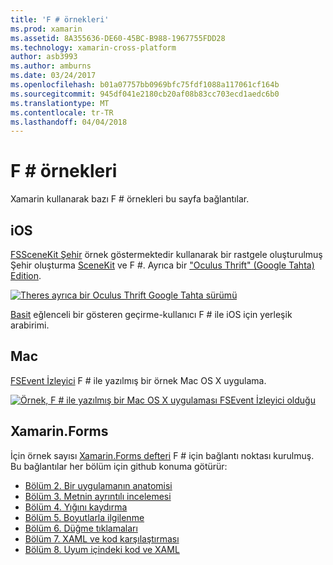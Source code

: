 ```yaml
---
title: 'F # örnekleri'
ms.prod: xamarin
ms.assetid: 8A355636-DE60-45BC-B988-1967755FDD28
ms.technology: xamarin-cross-platform
author: asb3993
ms.author: amburns
ms.date: 03/24/2017
ms.openlocfilehash: b01a07757bb0969bfc75fdf1088a117061cf164b
ms.sourcegitcommit: 945df041e2180cb20af08b83cc703ecd1aedc6b0
ms.translationtype: MT
ms.contentlocale: tr-TR
ms.lasthandoff: 04/04/2018
---
```

# <a name="f-samples"></a>F # örnekleri

Xamarin kullanarak bazı F # örnekleri bu sayfa bağlantılar.

## <a name="ios"></a>iOS

[FSSceneKit Şehir](https://developer.xamarin.com/samples/monotouch/ios8/FSSceneKit/) örnek göstermektedir kullanarak bir rastgele oluşturulmuş Şehir oluşturma [SceneKit](https://developer.xamarin.com/api/namespace/SceneKit/) ve F #. Ayrıca bir ["Oculus Thrift" (Google Tahta) Edition](https://developer.xamarin.com/samples/monotouch/ios8/SceneKitFSharp/).

[![](samples-images/fxscenekit-sml.png "Theres ayrıca bir Oculus Thrift Google Tahta sürümü")](samples-images/fxscenekit.png#lightbox)

[Basit](https://github.com/dvdsgl/shallow) eğlenceli bir gösteren geçirme-kullanıcı F # ile iOS için yerleşik arabirimi.

## <a name="mac"></a>Mac

[FSEvent İzleyici](https://developer.xamarin.com/samples/mac/FSEvents/) F # ile yazılmış bir örnek Mac OS X uygulama.

[![](samples-images/fsevents-sml.png "Örnek, F # ile yazılmış bir Mac OS X uygulaması FSEvent İzleyici olduğu")](samples-images/fsevents.png#lightbox)

## <a name="xamarinforms"></a>Xamarin.Forms

İçin örnek sayısı [Xamarin.Forms defteri](~/xamarin-forms/creating-mobile-apps-xamarin-forms/index.md) F # için bağlantı noktası kurulmuş. Bu bağlantılar her bölüm için github konuma götürür:

- [Bölüm 2. Bir uygulamanın anatomisi](https://github.com/xamarin/xamarin-forms-book-samples/tree/master/Chapter02/FS)
- [Bölüm 3. Metnin ayrıntılı incelemesi](https://github.com/xamarin/xamarin-forms-book-samples/tree/master/Chapter03/FS)
- [Bölüm 4. Yığını kaydırma](https://github.com/xamarin/xamarin-forms-book-samples/tree/master/Chapter04/FS)
- [Bölüm 5. Boyutlarla ilgilenme](https://github.com/xamarin/xamarin-forms-book-samples/tree/master/Chapter05/FS)
- [Bölüm 6. Düğme tıklamaları](https://github.com/xamarin/xamarin-forms-book-samples/tree/master/Chapter06/FS)
- [Bölüm 7. XAML ve kod karşılaştırması](https://github.com/xamarin/xamarin-forms-book-samples/tree/master/Chapter07/FS/CodePlusXaml)
- [Bölüm 8. Uyum içindeki kod ve XAML](https://github.com/xamarin/xamarin-forms-book-samples/tree/master/Chapter08/FS/XamlKeypad)

